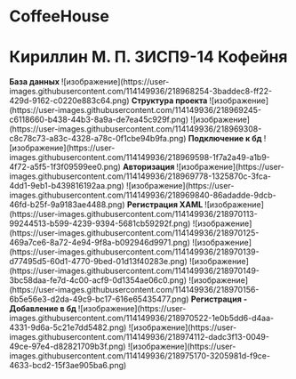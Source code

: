 # CoffeeHouse

<h1>Кириллин М. П. 3ИСП9-14 Кофейня</h1>

<b> 
  База данных </b>
![изображение](https://user-images.githubusercontent.com/114149936/218968254-3baddec8-ff22-429d-9162-c0220e883c64.png)


<b> 
  Структура проекта </b>
![изображение](https://user-images.githubusercontent.com/114149936/218969245-c6118660-b438-44b3-8a9a-de7ea45c929f.png)
![изображение](https://user-images.githubusercontent.com/114149936/218969308-c8c78c73-a83c-4328-a78c-0f1cbe94b9fa.png)

<b> 
  Подключение к бд</b>
![изображение](https://user-images.githubusercontent.com/114149936/218969598-1f7a2a49-a1b9-4f72-a5f5-1f3f09599ee0.png)

<b> 
  Авторизация </b>
![изображение](https://user-images.githubusercontent.com/114149936/218969778-1325870c-3fca-4dd1-9eb1-b439816192aa.png)
![изображение](https://user-images.githubusercontent.com/114149936/218969840-86adadde-9dcb-46fd-b25f-9a9183ae4488.png)

<b> 
  Регистрация XAML </b>
![изображение](https://user-images.githubusercontent.com/114149936/218970113-99244513-b599-4239-9394-5681cb59292f.png)
![изображение](https://user-images.githubusercontent.com/114149936/218970125-469a7ce6-8a72-4e94-9f8a-b092946d9971.png)
![изображение](https://user-images.githubusercontent.com/114149936/218970139-d77495d5-60d1-4770-9bed-01d13f40283e.png)
![изображение](https://user-images.githubusercontent.com/114149936/218970149-3bc58daa-fe7d-4c00-acf9-0d1354ae06c0.png)
![изображение](https://user-images.githubusercontent.com/114149936/218970156-6b5e56e3-d2da-49c9-bc17-616e65435477.png)

<b> 
  Регистрация - Добавление в бд </b>
![изображение](https://user-images.githubusercontent.com/114149936/218970522-1e0b5dd6-d4aa-4331-9d6a-5c21e7dd5482.png)
![изображение](https://user-images.githubusercontent.com/114149936/218974112-dadc3f13-0049-49ce-97e4-d82821709b3f.png)
![изображение](https://user-images.githubusercontent.com/114149936/218975170-3205981d-f9ce-4633-bcd2-15f3ae905ba6.png)


